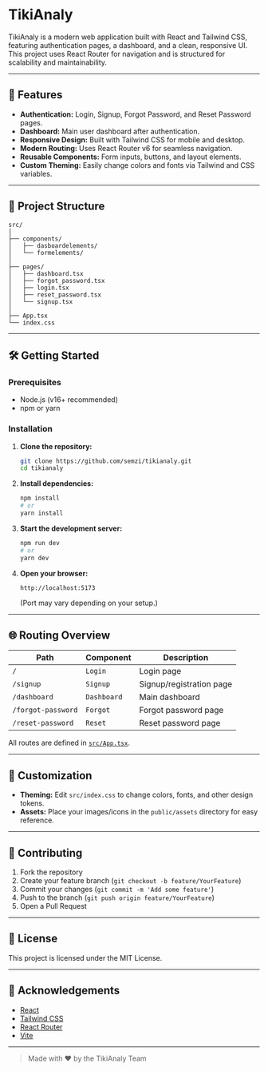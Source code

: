 # TikiAnaly

TikiAnaly is a modern web application built with React and Tailwind CSS, featuring authentication pages, a dashboard, and a clean, responsive UI. This project uses React Router for navigation and is structured for scalability and maintainability.

---

## 🚀 Features

- **Authentication:** Login, Signup, Forgot Password, and Reset Password pages.
- **Dashboard:** Main user dashboard after authentication.
- **Responsive Design:** Built with Tailwind CSS for mobile and desktop.
- **Modern Routing:** Uses React Router v6 for seamless navigation.
- **Reusable Components:** Form inputs, buttons, and layout elements.
- **Custom Theming:** Easily change colors and fonts via Tailwind and CSS variables.

---

## 📁 Project Structure

```
src/
│
├── components/
│   ├── dasboardelements/
│   └── formelements/
│
├── pages/
│   ├── dashboard.tsx
│   ├── forgot_password.tsx
│   ├── login.tsx
│   ├── reset_password.tsx
│   └── signup.tsx
│
├── App.tsx
└── index.css
```

---

## 🛠️ Getting Started

### Prerequisites

- Node.js (v16+ recommended)
- npm or yarn

### Installation

1. **Clone the repository:**
   ```bash
   git clone https://github.com/semzi/tikianaly.git
   cd tikianaly
   ```

2. **Install dependencies:**
   ```bash
   npm install
   # or
   yarn install
   ```

3. **Start the development server:**
   ```bash
   npm run dev
   # or
   yarn dev
   ```

4. **Open your browser:**
   ```
   http://localhost:5173
   ```
   (Port may vary depending on your setup.)

---

## 🌐 Routing Overview

| Path                | Component         | Description                |
|---------------------|------------------|----------------------------|
| `/`                 | `Login`          | Login page                 |
| `/signup`           | `Signup`         | Signup/registration page   |
| `/dashboard`        | `Dashboard`      | Main dashboard             |
| `/forgot-password`  | `Forgot`         | Forgot password page       |
| `/reset-password`   | `Reset`          | Reset password page        |

All routes are defined in [`src/App.tsx`](src/App.tsx).

---

## 🎨 Customization

- **Theming:** Edit `src/index.css` to change colors, fonts, and other design tokens.
- **Assets:** Place your images/icons in the `public/assets` directory for easy reference.

---

## 🤝 Contributing

1. Fork the repository
2. Create your feature branch (`git checkout -b feature/YourFeature`)
3. Commit your changes (`git commit -m 'Add some feature'`)
4. Push to the branch (`git push origin feature/YourFeature`)
5. Open a Pull Request

---

## 📄 License

This project is licensed under the MIT License.

---

## 🙏 Acknowledgements

- [React](https://react.dev/)
- [Tailwind CSS](https://tailwindcss.com/)
- [React Router](https://reactrouter.com/)
- [Vite](https://vitejs.dev/)

---

> Made with ❤️ by the TikiAnaly Team
